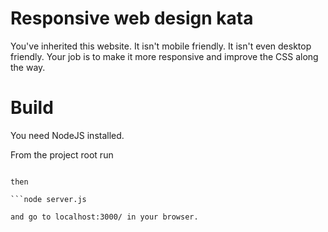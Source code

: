 # Responsive web design kata
You've inherited this website. It isn't mobile friendly. It isn't even desktop friendly. Your job is to make it more responsive and improve the CSS along the way.

# Build
You need NodeJS installed.

From the project root run
```npm install

then

```node server.js

and go to localhost:3000/ in your browser.


